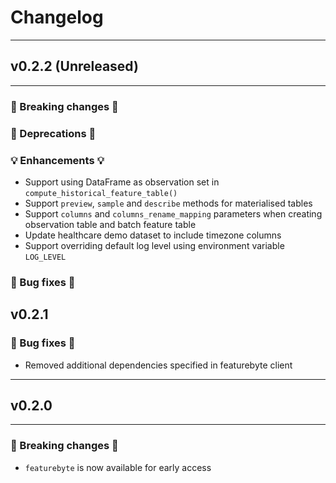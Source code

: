 # Changelog

---

## v0.2.2 (Unreleased)

---

### 🛑 Breaking changes 🛑


### 🚩 Deprecations 🚩


### 💡 Enhancements 💡

* Support using DataFrame as observation set in `compute_historical_feature_table()`
* Support `preview`, `sample` and `describe` methods for materialised tables
* Support `columns` and `columns_rename_mapping` parameters when creating observation table and
  batch feature table
* Update healthcare demo dataset to include timezone columns
* Support overriding default log level using environment variable `LOG_LEVEL`

### 🧰 Bug fixes 🧰

## v0.2.1

### 🧰 Bug fixes 🧰

* Removed additional dependencies specified in featurebyte client

---

## v0.2.0

---
### 🛑 Breaking changes 🛑

+ `featurebyte` is now available for early access
